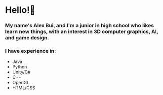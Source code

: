# Hello!👋 
### My name's Alex Bui, and I'm a junior in high school who likes learn new things, with an interest in 3D computer graphics, AI, and game design.


### I have experience in:
- Java
- Python
- Unity/C#
- C++
- OpenGL
- HTML/CSS


